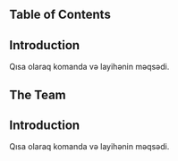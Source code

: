 Table of Contents
-----------------------------------------------------------------------------------------------------------------------------------------------------------------------------------
## Introduction
Qısa olaraq komanda və layihənin məqsədi.



The Team
------------------------------------------------------------------------------------------------------------------------------------------------------------------------------------
## Introduction
Qısa olaraq komanda və layihənin məqsədi.
